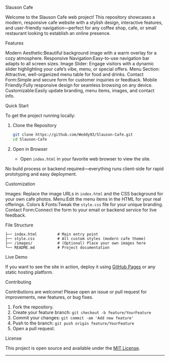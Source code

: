 Slauson Cafe

Welcome to the Slauson Cafe web project! This repository showcases a modern, responsive cafe website with a stylish design, interactive features, and user-friendly navigation—perfect for any coffee shop, cafe, or small restaurant looking to establish an online presence.

 Features

Modern Aesthetic:Beautiful background image with a warm overlay for a cozy atmosphere.
Responsive Navigation:Easy-to-use navigation bar adapts to all screen sizes.
Image Slider: Engage visitors with a dynamic slider highlighting your cafe’s vibe, menu, or special offers.
Menu Section: Attractive, well-organized menu table for food and drinks.
Contact Form:Simple and secure form for customer inquiries or feedback.
Mobile Friendly:Fully responsive design for seamless browsing on any device.
Customizable:Easily update branding, menu items, images, and contact info.

 Quick Start

To get the project running locally:

1. Clone the Repository
    ```bash
    git clone https://github.com/Weddy93/Slauson-Cafe.git
    cd Slauson-Cafe
    ```

2. Open in Browser
    - Open `index.html` in your favorite web browser to view the site.

No build process or backend required—everything runs client-side for rapid prototyping and easy deployment.

 Customization

Images: Replace the image URLs in `index.html` and the CSS background for your own cafe photos.
Menu:Edit the menu items in the HTML for your real offerings.
Colors & Fonts:Tweak the `style.css` file for your unique branding.
Contact Form:Connect the form to your email or backend service for live feedback.

 File Structure

```
├── index.html         # Main entry point
├── style.css          # All custom styles (modern cafe theme)
├── /images/           # (Optional) Place your own images here
└── README.md          # Project documentation
```

Live Demo

If you want to see the site in action, deploy it using [GitHub Pages](https://pages.github.com/) or any static hosting platform.

Contributing

Contributions are welcome! Please open an issue or pull request for improvements, new features, or bug fixes.

1. Fork the repository.
2. Create your feature branch: `git checkout -b feature/YourFeature`
3. Commit your changes: `git commit -am 'Add new feature'`
4. Push to the branch: `git push origin feature/YourFeature`
5. Open a pull request.

 License

This project is open source and available under the [MIT License](LICENSE).

---


